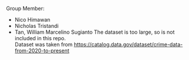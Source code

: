 Group Member:
- Nico Himawan
- Nicholas Tristandi
- Tan, William Marcelino Sugianto
The dataset is too large, so is not included in this repo.<br>
Dataset was taken from https://catalog.data.gov/dataset/crime-data-from-2020-to-present 
